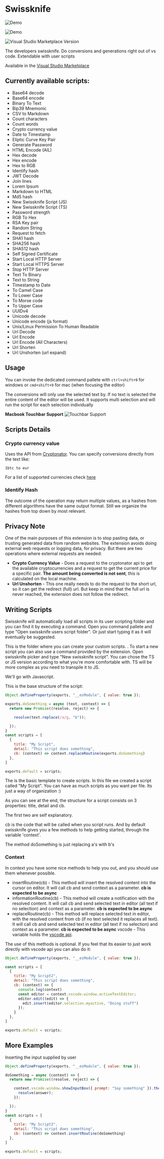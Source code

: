 # Swissknife

![Demo](data/swissknife_banner.png)

![Demo](data/demo.gif)

![Visual Studio Marketplace Version](https://img.shields.io/visual-studio-marketplace/v/luisfontes19.vscode-swissknife?color=green&label=VS%20Code%20Marketplace&style=for-the-badge)

The developers swissknife. Do conversions and generations right out of vs code. Extendable with user scripts

Available in the [Visual Studio Marketplace](https://marketplace.visualstudio.com/items?itemName=luisfontes19.vscode-swissknife)

## Currently available scripts:

* Base64 decode
* Base64 encode
* Binary To Text
* Bip39 Mnemonic
* CSV to Markdown
* Count characters
* Count words
* Crypto currency value
* Date to Timestamp
* Eliptic Curve Key Pair
* Generate Password
* HTML Encode (AlL)
* Hex decode
* Hex encode
* Hex to RGB
* Identify hash
* JWT Decode
* Join lines
* Lorem Ipsum
* Markdown to HTML
* Md5 hash
* New Swissknife Script (JS)
* New Swissknife Script (TS)
* Password strength
* RGB To Hex
* RSA Key pair
* Random String
* Request to fetch
* SHA1 hash
* SHA256 hash
* SHA512 hash
* Self Signed Certificate
* Start Local HTTP Server
* Start Local HTTPS Server
* Stop HTTP Server
* Text To Binary
* Text to String
* Timestamp to Date
* To Camel Case
* To Lower Case
* To Morse code
* To Upper Case
* UUIDv4
* Unicode decode
* Unicode encode (js format)
* Unix/Linux Permission To Human Readable
* Url Decode
* Url Encode
* Url Encode (All Characters)
* Url Shorten
* Url Unshorten (url expand)


## Usage

You can invoke the dedicated command pallete with ```ctrl+shift+9``` for windows or ```cmd+shift+9``` for mac (when focusing the editor)

The conversions will only use the selected text by. If no text is selected the entire content of the editor will be used.
It supports multi selection and will run the script for each selection individually

**Macbook Touchbar Support**
![Touchbar Support](data/touchbar_support.png)

## Scripts Details

### Crypto currency value

Uses the API from [Cryptonator](cryptonator.com).
You can specify conversions directly from the text like:

```text
1btc to eur
```

For a list of supported currencies check [here](https://www.cryptonator.com/api/currencies)

### Identify Hash

The outcome of the operation may return multiple values, as a hashes from different algorithms have the same output format.
Still we organize the hashes from top down by most relevant.

## Privacy Note

One of the main purposes of this extension is to stop pasting data, or trusting generated data from random websites.
The extension avoids doing external web requests or logging data, for privacy.
But there are two operations where external requests are needed:

* **Crypto Currency Value** - Does a request to the cryptonator api to get the available cryptocurrencies and a request to get the current price for a specific pair. **The amount being converted is not sent**, this is calculated on the local machine.
* **Url Unshorten** - This one really needs to do the request to the short url, so it can get the redirect (full) url. But keep in mind that the full url is never reached, the extension does not follow the redirect.

## Writing Scripts

Swissknife will automatically load all scripts in its user scripting folder and you can find it by executing a command. Open you command pallete and type "Open swissknife users script folder". Or just start typing it as it will eventually be suggested.

This is the folder where you can create your custom scripts.
.
To start a new script you can also use a command provided by the extension. Open swissknife picker and type "New swissknife script".
You can chose the TS or JS version according to what you're more comfortable with. TS will be more complex as you need to transpile it to JS.

We'll go with Javascript.

This is the base structure of the script:

```js
Object.defineProperty(exports, "__esModule", { value: true });

exports.doSomething = async (text, context) => {
  return new Promise((resolve, reject) => {

    resolve(text.replace(/a/g, "b"));

  });
}
const scripts = [
  {
    title: "My Script",
    detail: "This script does something",
    cb: (context) => context.replaceRoutine(exports.doSomething)
  },
]

exports.default = scripts;
```

The is the basic template to create scripts. In this file we created a script called "My Script". You can have as much scripts as you want per file. Its just a way of organization :)

As you can see at the end, the structure for a script consists on 3 properties: title, detail and cb.

The first two are self explanatory.

cb is the code that will be called when you script runs. And by default swissknife gives you a few methods to help getting started, through the variable 'context'.

The method doSomething is just replacing a's with b's

### Context

In context you have some nice methods to help you out, and you should use them whenever possible.

* insertRoutine(cb) - This method will insert the resolved content into the cursor on editor. It will call cb and send context as a parameter. **cb is expected to be async**
* informationRoutine(cb) - This method will create a notification with the resolved content. It will call cb and send selected text in editor (all text if no selection) and context as a parameter. **cb is expected to be async**
* replaceRoutine(cb) - This method will replace selected text in editor, with the resolved content from cb (if no text selected it replaces all text). It will call cb and send selected text in editor (all text if no selection) and context as a parameter. **cb is expected to be async**
vscode - This variable holds the [vscode api](https://code.visualstudio.com/api).

The use of this methods is optional. If you feel that its easier to just work directly with vscode api you can also do it:

```js
Object.defineProperty(exports, "__esModule", { value: true });

const scripts = [
  {
    title: "My Script2",
    detail: "This script does something",
    cb: (context) => {
      console.log(context)
      const editor = context.vscode.window.activeTextEditor;
      editor.edit((edit) => {
        edit.insert(editor.selection.myactive, "Doing stuff")
      });
    }
  },
]

exports.default = scripts;
```

## More Examples

Inserting the input supplied by user

```js
Object.defineProperty(exports, "__esModule", { value: true });

doSomething = async (context) => {
  return new Promise((resolve, reject) => {

    context.vscode.window.showInputBox({ prompt: "Say something" }).then(answer => {
      resolve(answer);
    });

  });
}
const scripts = [
  {
    title: "My Script3",
    detail: "This script does something",
    cb: (context) => context.insertRoutine(doSomething)
  },
]

exports.default = scripts;
```
